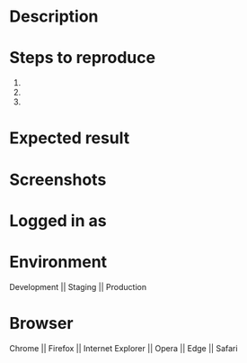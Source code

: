 # Description

# Steps to reproduce
1.
2.
3.

# Expected result

# Screenshots

# Logged in as

# Environment
Development || Staging || Production

# Browser
Chrome || Firefox || Internet Explorer || Opera || Edge || Safari
